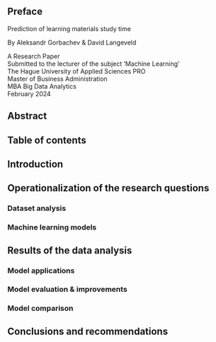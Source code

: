 ## Preface
<!-- Optional, the preface is not about the subject -->
Prediction of learning materials study time

By  Aleksandr Gorbachev & David Langeveld  


A Research Paper  
Submitted to the lecturer of the subject ‘Machine Learning’  
The Hague University of Applied Sciences PRO  
Master of Business Administration  
MBA Big Data Analytics  
February 2024

## Abstract
<!-- Contains the purpose of the research carried out, the research questions that are dealt with, the research method and the most important findings -->

## Table of contents

## Introduction
<!-- An introductory chapter in which the purpose and design of the (sub)study is explained and in which the research questions are described -->

## Operationalization of the research questions
<!-- Describe the data that will be used and how the questions will be answered on the basis of this data. The data analysis itself is not yet described here. So do tell ‘Data file [X] comes from [Y] and can answer the posed questions because [Z]’, but do not yet describe the data itself -->

### Dataset analysis
<!-- Dataset is fully cleansed, visualized and analysed-->

### Machine learning models
<!-- More than three models applied and finetuned. If you choose for Regression, Association of Clustering, only one model is available. But you need that one apply a model with some set of parameters-->

## Results of the data analysis
<!-- Results of the data analysis: The actual answer of the research questions based on data analysis, the use of specific graphs to gain insight into the answers to the questions and the results of the hypothesis testing -->

### Model applications
<!-- R code is correct and well documented-->

### Model evaluation & improvements
<!-- Evaluation and improvement extensively done and elaborated-->

### Model comparison
<!-- Comparison (Ensemble) properly done and elaborated -->

## Conclusions and recommendations
<!-- including recommendations for further research -->